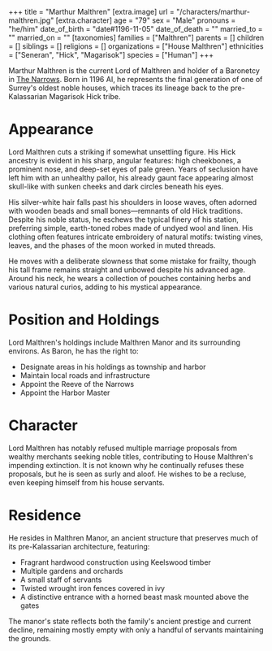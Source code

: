 +++
title = "Marthur Malthren"
[extra.image]
url = "/characters/marthur-malthren.jpg"
[extra.character]
age = "79"
sex = "Male"
pronouns = "he/him"
date_of_birth = "date#1196-11-05"
date_of_death = ""
married_to = ""
married_on = ""
[taxonomies]
families = ["Malthren"]
parents = []
children = []
siblings = []
religions = []
organizations = ["House Malthren"]
ethnicities = ["Seneran", "Hick", "Magarisok"]
species = ["Human"]
+++

Marthur Malthren is the current Lord of Malthren and holder of a Baronetcy in
[The Narrows](@/locations/the-narrows.md). Born in 1196 AI, he represents the
final generation of one of Surrey's oldest noble houses, which traces its
lineage back to the pre-Kalassarian Magarisok Hick tribe.

# Appearance

Lord Malthren cuts a striking if somewhat unsettling figure. His Hick ancestry
is evident in his sharp, angular features: high cheekbones, a prominent nose,
and deep-set eyes of pale green. Years of seclusion have left him with an
unhealthy pallor, his already gaunt face appearing almost skull-like with sunken
cheeks and dark circles beneath his eyes.

His silver-white hair falls past his shoulders in loose waves, often adorned
with wooden beads and small bones—remnants of old Hick traditions. Despite his
noble status, he eschews the typical finery of his station, preferring simple,
earth-toned robes made of undyed wool and linen. His clothing often features
intricate embroidery of natural motifs: twisting vines, leaves, and the phases
of the moon worked in muted threads.

He moves with a deliberate slowness that some mistake for frailty, though his
tall frame remains straight and unbowed despite his advanced age. Around his
neck, he wears a collection of pouches containing herbs and various natural
curios, adding to his mystical appearance.

# Position and Holdings

Lord Malthren's holdings include Malthren Manor and its surrounding environs. As
Baron, he has the right to:

- Designate areas in his holdings as township and harbor
- Maintain local roads and infrastructure
- Appoint the Reeve of the Narrows
- Appoint the Harbor Master

# Character

Lord Malthren has notably refused multiple marriage proposals from wealthy
merchants seeking noble titles, contributing to House Malthren's impending
extinction. It is not known why he continually refuses these proposals, but he
is seen as surly and aloof. He wishes to be a recluse, even keeping himself from
his house servants.

# Residence

He resides in Malthren Manor, an ancient structure that preserves much of its
pre-Kalassarian architecture, featuring:

- Fragrant hardwood construction using Keelswood timber
- Multiple gardens and orchards
- A small staff of servants
- Twisted wrought iron fences covered in ivy
- A distinctive entrance with a horned beast mask mounted above the gates

The manor's state reflects both the family's ancient prestige and current
decline, remaining mostly empty with only a handful of servants maintaining the
grounds.
